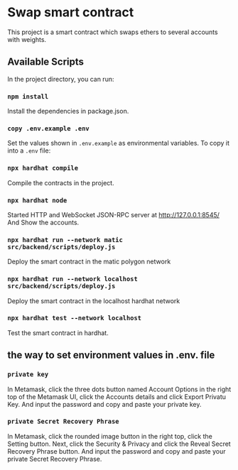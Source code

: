 # Swap smart contract

This project is a smart contract which swaps ethers to several accounts with
 weights.

## Available Scripts

In the project directory, you can run:

### `npm install`
Install the dependencies in package.json.

### `copy .env.example .env`
Set the values shown in `.env.example` as environmental variables. To copy it into a `.env` file:

### `npx hardhat compile`
Compile the contracts in the project.

### `npx hardhat node`
Started HTTP and WebSocket JSON-RPC server at http://127.0.0.1:8545/
And Show the accounts.

### `npx hardhat run --network matic src/backend/scripts/deploy.js`
Deploy the smart contract in the matic polygon network

### `npx hardhat run --network localhost src/backend/scripts/deploy.js`
Deploy the smart contract in the localhost hardhat network

### `npx hardhat test --network localhost`
Test the smart contract in hardhat.

## the way to set environment values in .env. file
### `private key`
In Metamask,  click the three dots button named Account Options in the right top of the Metamask UI, click the Accounts details and click Export Privatu Key.
And input the password and copy and paste your private key.

### `private Secret Recovery Phrase`
 In Metamask, click the rounded image button in the right top, click the Setting button. Next, click the Security & Privacy and click the Reveal Secret Recovery Phrase button.
 And input the password and copy and paste your private Secret Recovery Phrase.




